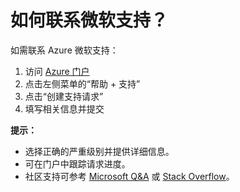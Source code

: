 <!-- filepath: Localization/zh_cn/FAQ/contact-microsoft-support.md -->
# 如何联系微软支持？

如需联系 Azure 微软支持：

1. 访问 [Azure 门户](https://portal.azure.com/)
2. 点击左侧菜单的“帮助 + 支持”
3. 点击“创建支持请求”
4. 填写相关信息并提交

**提示：**
- 选择正确的严重级别并提供详细信息。
- 可在门户中跟踪请求进度。
- 社区支持可参考 [Microsoft Q&A](https://learn.microsoft.com/answers/topics/azure.html) 或 [Stack Overflow](https://stackoverflow.com/questions/tagged/azure)。
